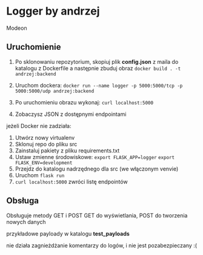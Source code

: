 # Logger by andrzej
Modeon

## Uruchomienie
1. Po sklonowaniu repozytorium, skopiuj plik **config.json** z maila
do katalogu z Dockerfile a następnie zbuduj obraz
`docker build . -t andrzej:backend`

2. Uruchom dockera: `docker run --name logger -p 5000:5000/tcp -p 5000:5000/udp andrzej:backend`
3. Po uruchomieniu obrazu wykonaj: `curl localhost:5000` 
4. Zobaczysz JSON z dostępnymi endpointami

jeżeli Docker nie zadziała:

1. Utwórz nowy virtualenv
2. Sklonuj repo do pliku src
3. Zainstaluj pakiety z pliku requirements.txt
4. Ustaw zmienne środowiskowe:
    `export FLASK_APP=logger`
    `export FLASK_ENV=development`
5. Przejdz do katalogu nadrzędnego dla src (we włączonym venvie)
6. Uruchom `flask run`
7. `curl localhost:5000` zwróci listę endpointów

## Obsługa
Obsługuje metody GET i POST 
GET do wyświetlania, POST do tworzenia nowych danych

przykładowe payloady w katalogu **test_payloads**

nie działa zagnieżdżanie komentarzy do logów, i nie jest pozabezpieczany :(

